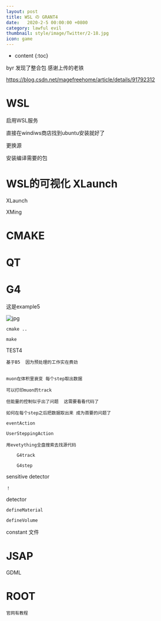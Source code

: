 ```yaml
---
layout: post
title: WSL の GRANT4
date:   2020-2-5 00:00:00 +0800
category: lawful evil
thumbnail: style/image/Twitter/2-18.jpg
icon: game
---
```


* content
{:toc}

byr 发现了整合包   感谢上传的老铁

https://blog.csdn.net/magefreehome/article/details/91792312


# WSL


启用WSL服务

直接在windiws商店找到ubuntu安装就好了

更换源  

安装编译需要的包


# WSL的可视化 XLaunch

XLaunch

XMing



# CMAKE










# QT








# G4


这是example5

![jpg](/myPage/style/image/G4.png)



    cmake ..

    make



TEST4

    基于B5  因为预处理的工作实在费劲
    

    muon在体积里衰变 每个step取出数据

    可以打印muon的track 

    但能量的控制似乎出了问题  这需要看看代码了

    如何在每个step之后把数据取出来 成为首要的问题了

    eventAction 

    UserSteppingAction

    用evetything全盘搜索去找源代码

        G4track

        G4step

sensitive detector

    ！

detector

    defineMaterial

    defineVolume


constant 文件



# JSAP

GDML








# ROOT


    官网有教程



